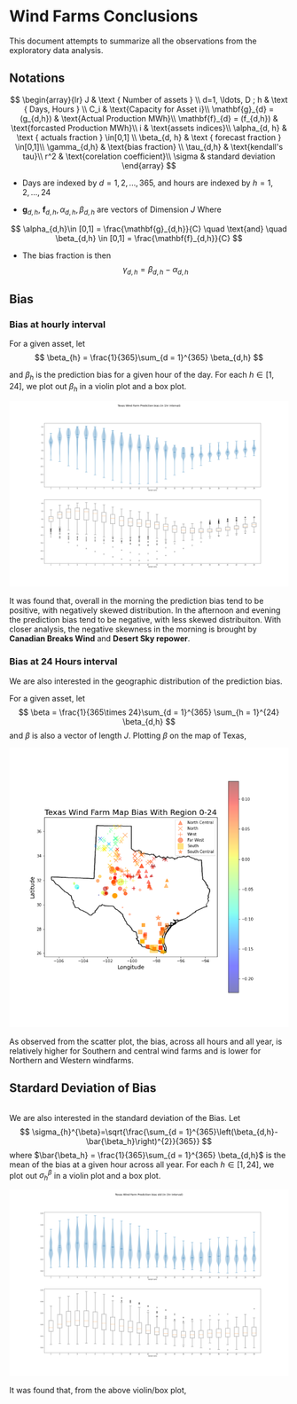 # Wind Farms Conclusions

This document attempts to summarize all the observations from the exploratory data analysis.

## Notations

$$
\begin{array}{lr}
J & \text { Number of assets } \\
d=1, \ldots, D ; h & \text { Days, Hours } \\
C_i & \text{Capacity for Asset i}\\
\mathbf{g}_{d} = (g_{d,h}) & \text{Actual Production MWh}\\
\mathbf{f}_{d} = (f_{d,h}) & \text{forcasted Production MWh}\\
i & \text{assets indices}\\
\alpha_{d, h} & \text { actuals fraction } \in[0,1] \\
\beta_{d, h} & \text { forecast fraction } \in[0,1]\\
\gamma_{d,h} & \text{bias fraction} \\
\tau_{d,h} & \text{kendall's tau}\\
r^2 & \text{corelation coefficient}\\
\sigma & standard deviation
\end{array}
$$

- Days are indexed by $d = 1,2,...,365$, and hours are indexed by $h = 1,2,...,24$

- $\mathbf{g}_{d,h},$ $\mathbf{f}_{d,h}, \alpha_{d, h}, \beta_{d, h}$ are vectors of Dimension $J$ Where 

$$
\alpha_{d,h}\in [0,1] = \frac{\mathbf{g}_{d,h}}{C} \quad \text{and} \quad \beta_{d,h} \in [0,1] = \frac{\mathbf{f}_{d,h}}{C}
$$

- The bias fraction is then
$$
\gamma_{d,h} = \beta_{d,h} - \alpha_{d,h}
$$

## Bias

### Bias at hourly interval

For a given asset, let 
$$
\beta_{h} = \frac{1}{365}\sum_{d = 1}^{365} \beta_{d,h}
$$

and $\beta_h$ is the prediction bias for a given hour of the day. For each $h \in [1,24]$, we plot out $\beta_h$ in a violin plot and a box plot.

![Violin plot of bias at each hour](./plots/violin_and_box_bias_1hr.png)

It was found that, overall in the morning the prediction bias tend to be positive, with negatively skewed distribution. In the afternoon and evening the prediction bias tend to be negative, with less skewed distribuiton. With closer analysis, the negative skewness in the morning is brought by **Canadian Breaks Wind** and **Desert Sky repower**. 

### Bias at 24 Hours interval

We are also interested in the geographic distribution of the prediction bias.

For a given asset, let 
$$
\beta = \frac{1}{365\times 24}\sum_{d = 1}^{365} \sum_{h = 1}^{24} \beta_{d,h}
$$
and $\beta$ is also a vector of length $J$. Plotting $\beta$ on the map of Texas,

![Bias at 24 Hours interval](./plots/bias_24hr_with_area.png)

As observed from the scatter plot, the bias, across all hours and all year, is relatively higher for Southern and central wind farms and is lower for Northern and Western windfarms. 

## Stardard Deviation of Bias

###### 

We are also interested in the standard deviation of the Bias. Let
$$
\sigma_{h}^{\beta}=\sqrt{\frac{\sum_{d = 1}^{365}\left(\beta_{d,h}-\bar{\beta_h}\right)^{2}}{365}}
$$
where $\bar{\beta_h} = \frac{1}{365}\sum_{d = 1}^{365} \beta_{d,h}$ is the mean of the bias at a given hour across all year. For each $h \in [1,24]$, we plot out $\sigma_h^{\beta}$ in a violin plot and a box plot.

![Violin plot of std of bias at each hour](./plots/violin_and_box_std_of_bias_1hr.png)

It was found that, from the above violin/box plot, 

